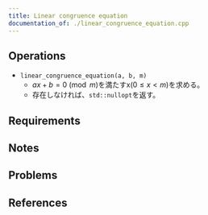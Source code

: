 ```yaml
---
title: Linear congruence equation
documentation_of: ./linear_congruence_equation.cpp
---
```


## Operations

- `linear_congruence_equation(a, b, m)`
    - $ax + b = 0 \pmod m$を満たすx($0 \le x \lt m$)を求める。
    - 存在しなければ、`std::nullopt`を返す。

## Requirements

## Notes

## Problems

## References
